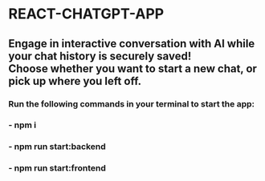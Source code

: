 # REACT-CHATGPT-APP

## Engage in interactive conversation with AI while your chat history is securely saved!  <br>Choose whether you want to start a new chat, or pick up where you left off.

### Run the following commands in your terminal to start the app:
### - npm i 
### - npm run start:backend 
### - npm run start:frontend
                    